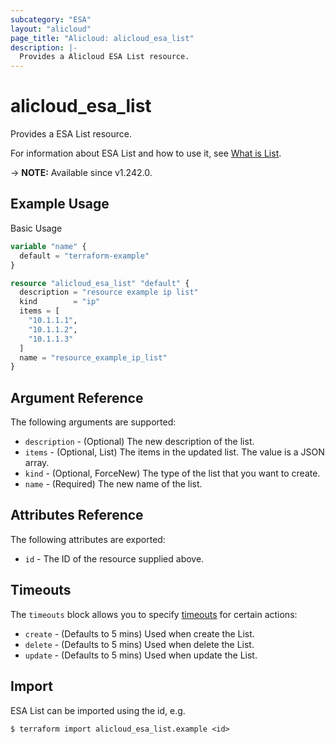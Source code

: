 ```yaml
---
subcategory: "ESA"
layout: "alicloud"
page_title: "Alicloud: alicloud_esa_list"
description: |-
  Provides a Alicloud ESA List resource.
---
```


# alicloud_esa_list

Provides a ESA List resource.



For information about ESA List and how to use it, see [What is List](https://www.alibabacloud.com/help/en/).

-> **NOTE:** Available since v1.242.0.

## Example Usage

Basic Usage

```terraform
variable "name" {
  default = "terraform-example"
}

resource "alicloud_esa_list" "default" {
  description = "resource example ip list"
  kind        = "ip"
  items = [
    "10.1.1.1",
    "10.1.1.2",
    "10.1.1.3"
  ]
  name = "resource_example_ip_list"
}
```

## Argument Reference

The following arguments are supported:
* `description` - (Optional) The new description of the list.
* `items` - (Optional, List) The items in the updated list. The value is a JSON array.
* `kind` - (Optional, ForceNew) The type of the list that you want to create.
* `name` - (Required) The new name of the list.

## Attributes Reference

The following attributes are exported:
* `id` - The ID of the resource supplied above.

## Timeouts

The `timeouts` block allows you to specify [timeouts](https://www.terraform.io/docs/configuration-0-11/resources.html#timeouts) for certain actions:
* `create` - (Defaults to 5 mins) Used when create the List.
* `delete` - (Defaults to 5 mins) Used when delete the List.
* `update` - (Defaults to 5 mins) Used when update the List.

## Import

ESA List can be imported using the id, e.g.

```shell
$ terraform import alicloud_esa_list.example <id>
```